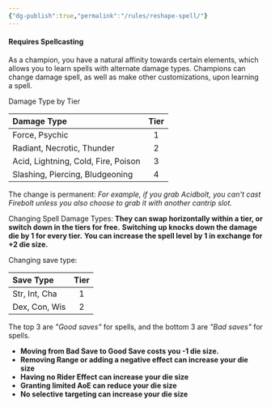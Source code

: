 ```yaml
---
{"dg-publish":true,"permalink":"/rules/reshape-spell/"}
---
```


#### Requires Spellcasting
As a champion, you have a natural affinity towards certain elements, which allows you to learn spells with alternate damage types. Champions can change damage spell, as well as make other customizations, upon learning a spell.

 Damage Type by Tier

| Damage Type                         | Tier |
| :---------------------------------- | :--: |
| Force, Psychic                      |  1   |
| Radiant, Necrotic, Thunder          |  2   |
| Acid, Lightning, Cold, Fire, Poison |  3   |
| Slashing, Piercing, Bludgeoning     |  4   |


 The change is permanent:
*For example, if you grab Acidbolt, you can't cast Firebolt unless you also choose to grab it with another cantrip slot.*

Changing Spell Damage Types:
**They can swap horizontally within a tier, or switch down in the tiers for free.**
**Switching up knocks down the damage die by 1 for every tier.**
**You can increase the spell level by 1 in exchange for +2 die size.**

 Changing save type:

| Save Type     | Tier |
| :------------ | :--: |
| Str, Int, Cha |  1   |
| Dex, Con, Wis |  2   |

The top 3 are *"Good saves"* for spells, and the bottom 3 are *"Bad saves"* for spells. 
- **Moving from Bad Save to Good Save costs you -1 die size.**
- **Removing Range or adding a negative effect can increase your die size**
- **Having no Rider Effect can increase your die size**
- **Granting limited AoE can reduce your die size**
- **No selective targeting can increase your die size**
